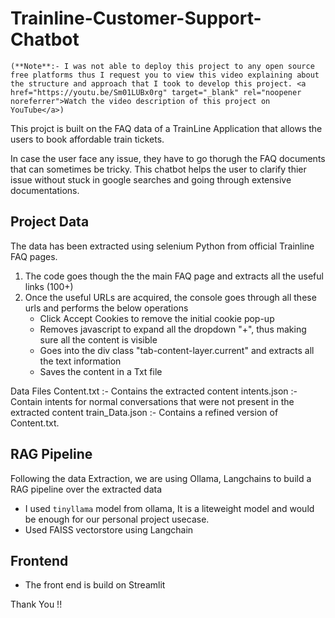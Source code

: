 # Trainline-Customer-Support-Chatbot

`(**Note**:- I was not able to deploy this project to any open source free platforms thus I request you to view this video explaining about the structure and approach that I took to develop this project.
<a href="https://youtu.be/Sm01LUBx0rg" target="_blank" rel="noopener noreferrer">Watch the video description of this project on YouTube</a>)`


This projct is built on the FAQ data of a TrainLine Application that allows the users to book affordable train tickets.

In case the user face any issue, they have to go thorugh the FAQ documents that can sometimes be tricky. This chatbot helps the user to clarify thier issue without stuck in google searches and going through extensive documentations.

## Project Data
The data has been extracted using selenium Python from official Trainline FAQ pages.
1. The code goes though the the main FAQ page and extracts all the useful links (100+)
2. Once the useful URLs are acquired, the console goes through all these urls and performs the below operations
   - Click Accept Cookies to remove the initial cookie pop-up
   - Removes javascript to expand all the dropdown "+", thus making sure all the content is visible
   - Goes into the div class "tab-content-layer.current" and extracts all the text information
   - Saves the content in a Txt file

Data Files
Content.txt :- Contains the extracted content
intents.json :- Contain intents for normal conversations that were not present in the extracted content
train_Data.json :- Contains a refined version of Content.txt.

## RAG Pipeline
Following the data Extraction, we are using Ollama, Langchains to build a RAG pipeline over the extracted data
- I used `tinyllama` model from ollama, It is a liteweight model and would be enough for our personal project usecase.
- Used FAISS vectorstore using Langchain

## Frontend
-  The front end is build on Streamlit

Thank You !!
